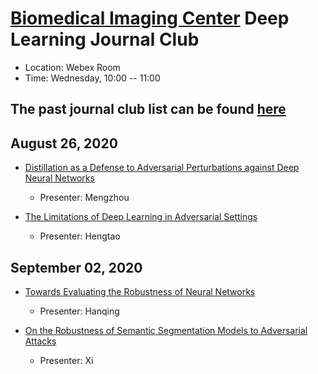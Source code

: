 
# [Biomedical Imaging Center](http://biotech.rpi.edu/centers/bic) Deep Learning Journal Club

* Location: Webex Room
* Time: Wednesday, 10:00 -- 11:00

## The past journal club list can be found [here](past_list.md)






## August 26, 2020
* [Distillation as a Defense to Adversarial Perturbations against Deep Neural Networks](https://arxiv.org/pdf/1511.04508.pdf)
	* Presenter: Mengzhou

* [The Limitations of Deep Learning in Adversarial Settings](https://arxiv.org/pdf/1511.07528.pdf)
	* Presenter: Hengtao


## September 02, 2020
* [Towards Evaluating the Robustness of Neural Networks]()
	* Presenter: Hanqing

* [On the Robustness of Semantic Segmentation Models to Adversarial Attacks]()
	* Presenter: Xi






